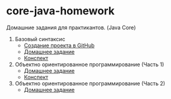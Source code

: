 # core-java-homework

Домашние задания для практикантов. (Java Core)

1. Базовый синтаксис
    * [Создание проекта в GitHub](Base%20Syntax/create-github-project.md)
    * [Домашнее задание](Base%20Syntax/homework.md)
    * [Конспект](Base%20Syntax/conspect.md)
2. Объектно ориентированное программирование (Часть 1)
    * [Домашнее задание](OOP%201/homework.md)
    * [Конспект](OOP%201/conspect.md)
3. Объектно ориентированное программирование (Часть 2)
   * [Домашнее задание](OOP%202/homework.md)
